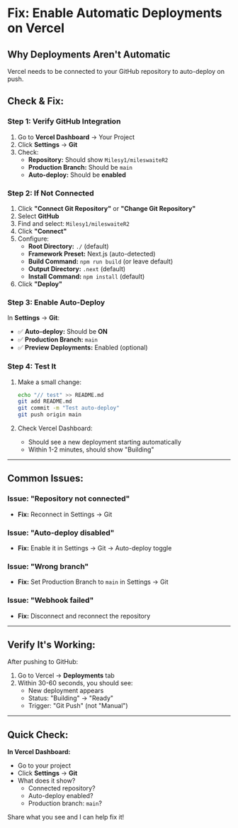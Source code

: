 # Fix: Enable Automatic Deployments on Vercel

## Why Deployments Aren't Automatic

Vercel needs to be connected to your GitHub repository to auto-deploy on push.

## Check & Fix:

### Step 1: Verify GitHub Integration

1. Go to **Vercel Dashboard** → Your Project
2. Click **Settings** → **Git**
3. Check:
   - **Repository:** Should show `Milesy1/mileswaiteR2`
   - **Production Branch:** Should be `main`
   - **Auto-deploy:** Should be **enabled**

### Step 2: If Not Connected

1. Click **"Connect Git Repository"** or **"Change Git Repository"**
2. Select **GitHub**
3. Find and select: `Milesy1/mileswaiteR2`
4. Click **"Connect"**
5. Configure:
   - **Root Directory:** `./` (default)
   - **Framework Preset:** Next.js (auto-detected)
   - **Build Command:** `npm run build` (or leave default)
   - **Output Directory:** `.next` (default)
   - **Install Command:** `npm install` (default)
6. Click **"Deploy"**

### Step 3: Enable Auto-Deploy

In **Settings** → **Git**:
- ✅ **Auto-deploy:** Should be **ON**
- ✅ **Production Branch:** `main`
- ✅ **Preview Deployments:** Enabled (optional)

### Step 4: Test It

1. Make a small change:
   ```bash
   echo "// test" >> README.md
   git add README.md
   git commit -m "Test auto-deploy"
   git push origin main
   ```

2. Check Vercel Dashboard:
   - Should see a new deployment starting automatically
   - Within 1-2 minutes, should show "Building"

---

## Common Issues:

### Issue: "Repository not connected"
- **Fix:** Reconnect in Settings → Git

### Issue: "Auto-deploy disabled"
- **Fix:** Enable it in Settings → Git → Auto-deploy toggle

### Issue: "Wrong branch"
- **Fix:** Set Production Branch to `main` in Settings → Git

### Issue: "Webhook failed"
- **Fix:** Disconnect and reconnect the repository

---

## Verify It's Working:

After pushing to GitHub:
1. Go to Vercel → **Deployments** tab
2. Within 30-60 seconds, you should see:
   - New deployment appears
   - Status: "Building" → "Ready"
   - Trigger: "Git Push" (not "Manual")

---

## Quick Check:

**In Vercel Dashboard:**
- Go to your project
- Click **Settings** → **Git**
- What does it show?
  - Connected repository?
  - Auto-deploy enabled?
  - Production branch: `main`?

Share what you see and I can help fix it!






